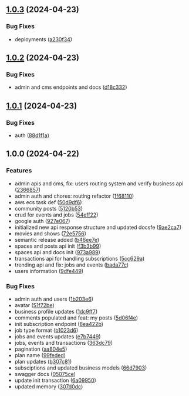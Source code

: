 ## [1.0.3](https://github.com/NodesByTGM/nodes-server/compare/v1.0.2...v1.0.3) (2024-04-23)


### Bug Fixes

* deployments ([a230f34](https://github.com/NodesByTGM/nodes-server/commit/a230f34ed7f6b917ccc3d33460cc159ca3d9f883))

## [1.0.2](https://github.com/NodesByTGM/nodes-server/compare/v1.0.1...v1.0.2) (2024-04-23)


### Bug Fixes

* admin and cms endpoints and docs ([d18c332](https://github.com/NodesByTGM/nodes-server/commit/d18c332e72b03ce6870cd2ff501fd8e56d699939))

## [1.0.1](https://github.com/NodesByTGM/nodes-server/compare/v1.0.0...v1.0.1) (2024-04-23)


### Bug Fixes

* auth ([88d1f1a](https://github.com/NodesByTGM/nodes-server/commit/88d1f1aba20ef2d296098c395e70c80ed9eae82f))

## 1.0.0 (2024-04-22)


### Features

* admin apis and cms, fix: users routing system and verify business api ([2366857](https://github.com/NodesByTGM/nodes-server/commit/236685797ae0100de8205ea3292b4848c12f7a61))
* admin auth and chores: routing refactor ([1f68110](https://github.com/NodesByTGM/nodes-server/commit/1f68110611ff9728ec963b0446664e2848b8cdb1))
* aws ecs task def ([50d9df6](https://github.com/NodesByTGM/nodes-server/commit/50d9df66f6fb29d6c8501948ae63d080a139e6a2))
* community posts ([5120b53](https://github.com/NodesByTGM/nodes-server/commit/5120b538484a75994469f782a378f5add601dc6f))
* crud for events and jobs ([54eff22](https://github.com/NodesByTGM/nodes-server/commit/54eff2277b06219e6dd392aed7af27188a5bfb28))
* google auth ([927e067](https://github.com/NodesByTGM/nodes-server/commit/927e067127f93aeba84004f010605cd55f6245ad))
* initialized new api response structure and updated docsfe ([9ae2ca7](https://github.com/NodesByTGM/nodes-server/commit/9ae2ca7d1a46a599f8e44bcec910b70ecf4621a4))
* movies and shows ([72e5756](https://github.com/NodesByTGM/nodes-server/commit/72e57564bdfc8e57f08299927a449e68c3fab414))
* semantic release added ([b46ee7e](https://github.com/NodesByTGM/nodes-server/commit/b46ee7ee8ce4a4953d643f046d0498645f632df0))
* spaces and posts api init ([f3b3b99](https://github.com/NodesByTGM/nodes-server/commit/f3b3b998a2b817ab392562c841c9964808dc5bbd))
* spaces api and docs init ([973a989](https://github.com/NodesByTGM/nodes-server/commit/973a98900d7bd28cd336102b8fc6bb9c939ec36b))
* transactions api for handling subscriptions ([5cc629a](https://github.com/NodesByTGM/nodes-server/commit/5cc629aab4ec9ad4e70e1b54ad120f1ff4bccd86))
* trending api and fix: jobs and events ([bada77c](https://github.com/NodesByTGM/nodes-server/commit/bada77c63addf7412d3a0127fe4c2cbcdace71aa))
* users information ([9dfe449](https://github.com/NodesByTGM/nodes-server/commit/9dfe4497184745a563a5aef34ed1cdd0662d6880))


### Bug Fixes

* admin auth and users ([1b203e6](https://github.com/NodesByTGM/nodes-server/commit/1b203e627315a1c050cbf16b32b0fc1206ed828e))
* avatar ([51f72be](https://github.com/NodesByTGM/nodes-server/commit/51f72be474117e38f4137ecce0990155e1a7a676))
* business profile updates ([1dc9ff7](https://github.com/NodesByTGM/nodes-server/commit/1dc9ff7090b2f9faec72fe282ac544535b972fa5))
* comments populated and feat: my posts ([5d06f4e](https://github.com/NodesByTGM/nodes-server/commit/5d06f4e44a3ff000400460bb23a8f062ed3423fc))
* init subscription endpoint ([8ea422b](https://github.com/NodesByTGM/nodes-server/commit/8ea422bda0809969e6dacdb6d66d2ab769972ee1))
* job type format ([b1023d6](https://github.com/NodesByTGM/nodes-server/commit/b1023d657b43742c6a06f12c00eec167f9482ead))
* jobs and events updates ([e7b7449](https://github.com/NodesByTGM/nodes-server/commit/e7b74495bbe30de5fbbe2fd2b77426ce25886f4f))
* jobs, events and transactions ([363dc79](https://github.com/NodesByTGM/nodes-server/commit/363dc79eb12c5f5ccb58ee4d208aec1c4ea74010))
* pagination ([aa804e5](https://github.com/NodesByTGM/nodes-server/commit/aa804e5b48775ff6d547bf4f4df70d68d79b9a40))
* plan name ([99feded](https://github.com/NodesByTGM/nodes-server/commit/99fededea8a248f547eb4adb391d36858ae0d6dc))
* plan updates ([b307c81](https://github.com/NodesByTGM/nodes-server/commit/b307c81dfc0e0d2ddf2b43af351adae6c5f602e2))
* subsciptions and updated business models ([66d7903](https://github.com/NodesByTGM/nodes-server/commit/66d7903ccf82514c68ba92388c526685417dcee1))
* swagger docs ([05075ce](https://github.com/NodesByTGM/nodes-server/commit/05075ce20231d90cf3f2d9b8b8107c96749e1ce4))
* update init transaction ([6a09950](https://github.com/NodesByTGM/nodes-server/commit/6a09950315305225045ac7a214d06b28404338d5))
* updated memory ([307d0dc](https://github.com/NodesByTGM/nodes-server/commit/307d0dc6884366e9a9372d4219bd3d3ffb7141d5))
